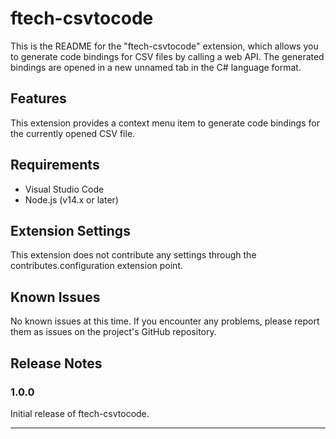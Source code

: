# ftech-csvtocode

This is the README for the "ftech-csvtocode" extension, which allows you to generate code bindings for CSV files by calling a web API. The generated bindings are opened in a new unnamed tab in the C# language format.

## Features

This extension provides a context menu item to generate code bindings for the currently opened CSV file.

## Requirements

* Visual Studio Code
* Node.js (v14.x or later)

## Extension Settings

This extension does not contribute any settings through the contributes.configuration extension point.

## Known Issues

No known issues at this time. If you encounter any problems, please report them as issues on the project's GitHub repository.

## Release Notes

### 1.0.0

Initial release of ftech-csvtocode.

---